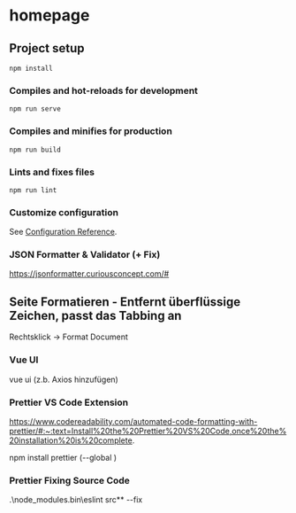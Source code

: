 # homepage

## Project setup
```
npm install
```

### Compiles and hot-reloads for development
```
npm run serve
```

### Compiles and minifies for production
```
npm run build
```

### Lints and fixes files
```
npm run lint
```

### Customize configuration
See [Configuration Reference](https://cli.vuejs.org/config/).

### JSON Formatter & Validator (+ Fix)
https://jsonformatter.curiousconcept.com/#

## Seite Formatieren - Entfernt überflüssige Zeichen, passt das Tabbing an
Rechtsklick -> Format Document 

### Vue UI
vue ui (z.b. Axios hinzufügen)

### Prettier VS Code Extension
https://www.codereadability.com/automated-code-formatting-with-prettier/#:~:text=Install%20the%20Prettier%20VS%20Code,once%20the%20installation%20is%20complete.

npm install prettier (--global  )

### Prettier Fixing Source Code
.\node_modules\.bin\eslint src\** --fix